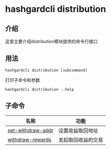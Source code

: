 # hashgardcli distribution 

## 介绍

这里主要介绍distribution模块提供的命令行接口

## 用法

```
hashgardcli distribution [subcommand]
```

打印子命令和参数

```
hashgardcli distribution --help
```

## 子命令

| 名称                            | 功能                                                   |
| --------------------------------| --------------------------------------------------------------|
| [set-withdraw-addr](set-withdraw-address.md)  | 设置收益取回地址 |
| [withdraw-rewards](withdraw-rewards.md) | 发起取回收益的交易 |
